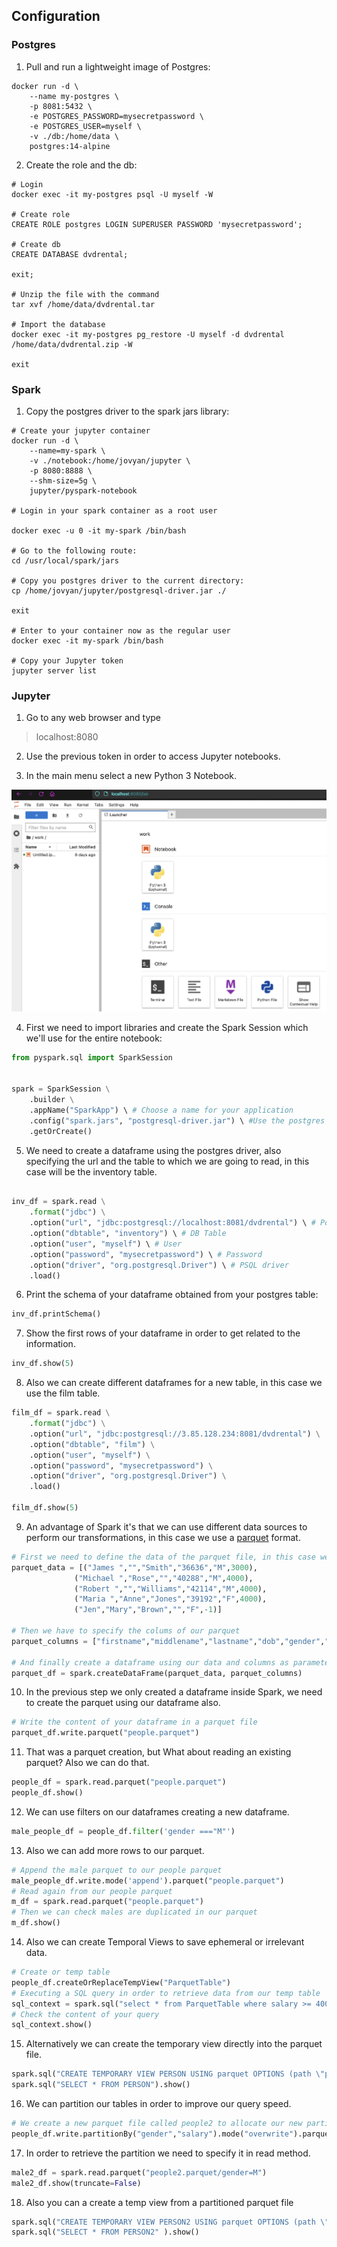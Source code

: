
## Configuration

### Postgres

1. Pull and run a lightweight image of Postgres:
```
docker run -d \
    --name my-postgres \
    -p 8081:5432 \
    -e POSTGRES_PASSWORD=mysecretpassword \
    -e POSTGRES_USER=myself \
    -v ./db:/home/data \
    postgres:14-alpine
```
2. Create the role and the db:

```
# Login
docker exec -it my-postgres psql -U myself -W

# Create role
CREATE ROLE postgres LOGIN SUPERUSER PASSWORD 'mysecretpassword';

# Create db
CREATE DATABASE dvdrental;

exit;

# Unzip the file with the command
tar xvf /home/data/dvdrental.tar

# Import the database
docker exec -it my-postgres pg_restore -U myself -d dvdrental /home/data/dvdrental.zip -W

exit
```

### Spark

1. Copy the postgres driver to the spark jars library:

```
# Create your jupyter container
docker run -d \
    --name=my-spark \
    -v ./notebook:/home/jovyan/jupyter \
    -p 8080:8888 \
    --shm-size=5g \
    jupyter/pyspark-notebook
    
# Login in your spark container as a root user

docker exec -u 0 -it my-spark /bin/bash

# Go to the following route:
cd /usr/local/spark/jars

# Copy you postgres driver to the current directory:
cp /home/jovyan/jupyter/postgresql-driver.jar ./

exit

# Enter to your container now as the regular user
docker exec -it my-spark /bin/bash

# Copy your Jupyter token
jupyter server list
```

### Jupyter

1. Go to any web browser and type
> localhost:8080

2. Use the previous token in order to access Jupyter notebooks.

3. In the main menu select a new Python 3 Notebook.

![Jupyter1](documentation_images/1.png)

4. First we need to import libraries and create the Spark Session which we'll use for the entire notebook:

``` Python
from pyspark.sql import SparkSession


spark = SparkSession \
    .builder \
    .appName("SparkApp") \ # Choose a name for your application
    .config("spark.jars", "postgresql-driver.jar") \ #Use the postgres driver as a config
    .getOrCreate() 
```

5. We need to create a dataframe using the postgres driver, also specifying the url and the table to which we are going to read, in this case will be the inventory table.

```Python

inv_df = spark.read \
    .format("jdbc") \
    .option("url", "jdbc:postgresql://localhost:8081/dvdrental") \ # Postgres URL
    .option("dbtable", "inventory") \ # DB Table
    .option("user", "myself") \ # User
    .option("password", "mysecretpassword") \ # Password
    .option("driver", "org.postgresql.Driver") \ # PSQL driver
    .load()
```

6. Print the schema of your dataframe obtained from your postgres table:

```Python
inv_df.printSchema()
```

7. Show the first rows of your dataframe in order to get related to the information.

```Python
inv_df.show(5)
```

8. Also we can create different dataframes for a new table, in this case we use the film table.

```Python
film_df = spark.read \
    .format("jdbc") \
    .option("url", "jdbc:postgresql://3.85.128.234:8081/dvdrental") \
    .option("dbtable", "film") \
    .option("user", "myself") \
    .option("password", "mysecretpassword") \
    .option("driver", "org.postgresql.Driver") \
    .load()

film_df.show(5)
```

9. An advantage of Spark it's that we can use different data sources to perform our transformations, in this case we use a [parquet](https://parquet.apache.org/docs/overview/) format.

```Python
# First we need to define the data of the parquet file, in this case we use a list of tuples to do it
parquet_data = [("James ","","Smith","36636","M",3000),
              ("Michael ","Rose","","40288","M",4000),
              ("Robert ","","Williams","42114","M",4000),
              ("Maria ","Anne","Jones","39192","F",4000),
              ("Jen","Mary","Brown","","F",-1)]

# Then we have to specify the colums of our parquet
parquet_columns = ["firstname","middlename","lastname","dob","gender","salary"]

# And finally create a dataframe using our data and columns as parameters
parquet_df = spark.createDataFrame(parquet_data, parquet_columns)
```

10. In the previous step we only created a dataframe inside Spark, we need to create the parquet using our dataframe also.

```Python
# Write the content of your dataframe in a parquet file
parquet_df.write.parquet("people.parquet")
```

11. That was a parquet creation, but What about reading an existing parquet? Also we can do that.

```Python
people_df = spark.read.parquet("people.parquet")
people_df.show()
```

12. We can use filters on our dataframes creating a new dataframe.

```Python
male_people_df = people_df.filter('gender ==="M"')
```

13. Also we can add more rows to our parquet.

```Python
# Append the male parquet to our people parquet
male_people_df.write.mode('append').parquet("people.parquet")
# Read again from our people parquet
m_df = spark.read.parquet("people.parquet")
# Then we can check males are duplicated in our parquet
m_df.show()
```

14. Also we can create Temporal Views to save ephemeral  or irrelevant data.

```Python
# Create or temp table
people_df.createOrReplaceTempView("ParquetTable")
# Executing a SQL query in order to retrieve data from our temp table
sql_context = spark.sql("select * from ParquetTable where salary >= 4000 ")
# Check the content of your query
sql_context.show()
```

15. Alternatively we can create the temporary view directly into the parquet file.

```Python
spark.sql("CREATE TEMPORARY VIEW PERSON USING parquet OPTIONS (path \"people.parquet\")")
spark.sql("SELECT * FROM PERSON").show()
```

16. We can partition our tables in order to improve our query speed.

```Python
# We create a new parquet file called people2 to allocate our new partition
people_df.write.partitionBy("gender","salary").mode("overwrite").parquet("people2.parquet")
```

17. In order to retrieve the partition we need to specify it in read method.

```Python
male2_df = spark.read.parquet("people2.parquet/gender=M")
male2_df.show(truncate=False)
```

18. Also you can a create a temp view from a partitioned parquet file

```Python
spark.sql("CREATE TEMPORARY VIEW PERSON2 USING parquet OPTIONS (path \"people2.parquet/gender=F\")")
spark.sql("SELECT * FROM PERSON2" ).show()
```